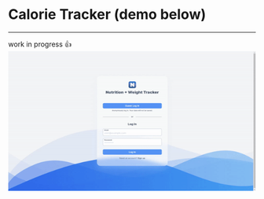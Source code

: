 # Calorie Tracker (demo below)
---
work in progress 👍
![Demo](https://github.com/ishaan1013/nutrition/blob/main/assets/demo.gif)
